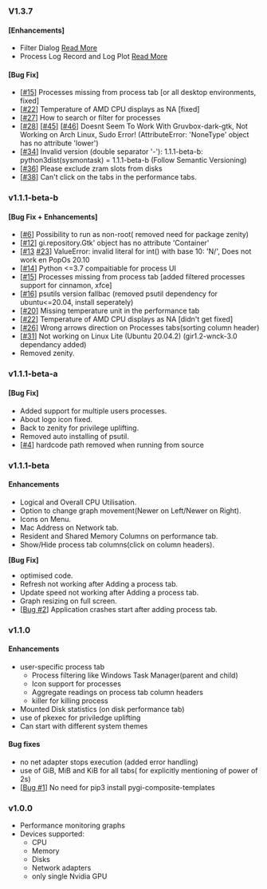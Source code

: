 ### V1.3.7
#### [Enhancements]
- Filter Dialog [Read More](https://github.com/KrispyCamel4u/SysMonTask/blob/master/DOCS.md)
- Process Log Record and Log Plot [Read More](https://github.com/KrispyCamel4u/SysMonTask/blob/master/DOCS.md)
#### [Bug Fix]
- [[#15]((https://github.com/KrispyCamel4u/SysMonTask/issues/15))] Processes missing from process tab [or all desktop environments, fixed]
- [[#22](https://github.com/KrispyCamel4u/SysMonTask/issues/22)] Temperature of AMD CPU displays as NA [fixed]
- [[#27](https://github.com/KrispyCamel4u/SysMonTask/issues/27)] How to search or filter for processes
- [[#28](https://github.com/KrispyCamel4u/SysMonTask/issues/28)] [[#45](https://github.com/KrispyCamel4u/SysMonTask/issues/45)] [[#46](https://github.com/KrispyCamel4u/SysMonTask/issues/46)] Doesnt Seem To Work With Gruvbox-dark-gtk, Not Working on Arch Linux, Sudo Error! (AttributeError: 'NoneType' object has no attribute 'lower')
- [[#34](https://github.com/KrispyCamel4u/SysMonTask/issues/34)] Invalid version (double separator '-'): 1.1.1-beta-b: python3dist(sysmontask) = 1.1.1-beta-b (Follow Semantic Versioning)
- [[#36](https://github.com/KrispyCamel4u/SysMonTask/issues/36)] Please exclude zram slots from disks
- [[#38](https://github.com/KrispyCamel4u/SysMonTask/issues/38)] Can't click on the tabs in the performance tabs.


### v1.1.1-beta-b 
#### [Bug Fix + Enhancements]
- [[#6](https://github.com/KrispyCamel4u/SysMonTask/issues/6)] Possibility to run as non-root( removed need for package zenity)
- [[#12](https://github.com/KrispyCamel4u/SysMonTask/issues/12)] gi.repository.Gtk' object has no attribute 'Container'
- [[#13](https://github.com/KrispyCamel4u/SysMonTask/issues/13) [#23](https://github.com/KrispyCamel4u/SysMonTask/issues/23)] ValueError: invalid literal for int() with base 10: 'N/', Does not work en PopOs 20.10
- [[#14](https://github.com/KrispyCamel4u/SysMonTask/pull/14)] Python <=3.7 compaitiable for process UI 
- [[#15]()] Processes missing from process tab [added filtered processes support for cinnamon, xfce]
- [[#16](https://github.com/KrispyCamel4u/SysMonTask/issues/16)] psutils version fallbac (removed psutil dependency for ubuntu<=20.04, install seperately)
- [[#20](https://github.com/KrispyCamel4u/SysMonTask/issues/20)] Missing temperature unit in the performance tab
- [[#22](https://github.com/KrispyCamel4u/SysMonTask/issues/22)] Temperature of AMD CPU displays as NA [didn't get fixed]
- [[#26](https://github.com/KrispyCamel4u/SysMonTask/issues/26)] Wrong arrows direction on Processes tabs(sorting column header)
- [[#31](https://github.com/KrispyCamel4u/SysMonTask/issues/31)] Not working on Linux Lite (Ubuntu 20.04.2) (gir1.2-wnck-3.0 dependancy added)
- Removed zenity.

### v1.1.1-beta-a
#### [Bug Fix]
  * Added support for multiple users processes.
  * About logo icon fixed.
  * Back to zenity for privilege uplifting.
  * Removed auto installing of psutil.
  * [[#4](https://github.com/KrispyCamel4u/SysMonTask/pull/4)] hardcode path removed when running from source 

### v1.1.1-beta
#### Enhancements
- Logical and Overall CPU Utilisation.
- Option to change graph movement(Newer on Left/Newer on Right).
- Icons on Menu.
- Mac Address on Network tab.
- Resident and Shared Memory Columns on performance tab.
- Show/Hide process tab columns(click on column headers).

**[Bug Fix]**
- optimised code.
- Refresh not working after Adding a process tab. 
- Update speed not working after Adding a process tab.
- Graph resizing on full screen.
- [[Bug #2](https://github.com/KrispyCamel4u/SysMonTask/issues/2)] Application crashes start after adding process tab. 

### v1.1.0
#### Enhancements
- user-specific process tab
  * Process filtering like Windows Task Manager(parent and child)
  * Icon support for processes
  * Aggregate readings on process tab column headers
  * killer for killing process
- Mounted Disk statistics (on disk performance tab)
- use of pkexec for priviledge uplifting
- Can start with different system themes

#### Bug fixes
- no net adapter stops execution (added error handling)
- use of GiB, MiB and KiB for all tabs( for explicitly mentioning of power of 2s)
- [[Bug #1](https://github.com/KrispyCamel4u/SysMonTask/issues/1)] No need for pip3 install pygi-composite-templates

### v1.0.0
- Performance monitoring graphs
- Devices supported:
  * CPU
  * Memory
  * Disks
  * Network adapters
  * only single Nvidia GPU

